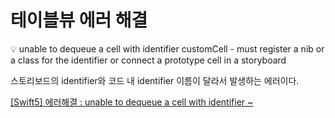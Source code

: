 # 테이블뷰 에러 해결

<aside>
💡 unable to dequeue a cell with identifier customCell - must register a nib or a class for the identifier or connect a prototype cell in a storyboard

</aside>

스토리보드의 identifier와 코드 내 identifier 이름이 달라서 발생하는 에러이다.

[[Swift5] 에러해결 : unable to dequeue a cell with identifier ~](https://karzin.tistory.com/197)